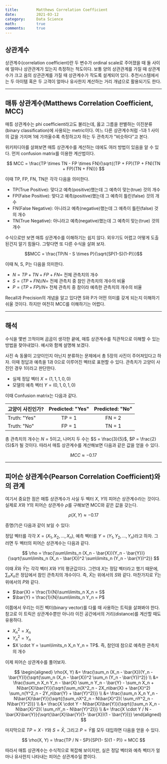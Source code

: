 ```yaml
---
title:        Matthews Correlation Coefficient
date:         2021-03-12
category:     Data Science
math:         true
comments:     true
---
```


## 상관계수

상관계수(correlation coefficient)란 두 변수가 ordinal scale로 주어졌을 때 둘 사이에 얼마나 상관관계가 있는지 측정하는 척도이다. 보통 양의 상관관계를 가질 때 상관계수가 크고 음의 상관관계를 가질 때 상관계수가 작도록 설계되어 있다. 추천시스템에서는 두 아이템 혹은 두 고객이 얼마나 유사한지 계산하는 거리 개념으로 활용되기도 한다.

---

## 매튜 상관계수(Matthews Correlation Coefficient, MCC)

매튜 상관계수는 phi coefficient라고도 불리는데, 옳고 그름을 판별하는 이진분류(binary classification)에 사용되는 metric이다. 여느 다른 상관계수처럼 -1과 1 사이의 값을 가지며 1에 가까울수록 측정하고자 하는 두 관측치가 "비슷하다"고 본다.

위키피디아를 살펴보면 매튜 상관계수를 계산하는 데에도 여러 방법이 있음을 알 수 있다. 먼저 confusion matrix를 이용한 계산법이다.

$$ MCC = \frac{TP \times TN - FP \times FN}{\sqrt{(TP + FP)(TP + FN)(TN + FP)(TN + FN)}} $$

이때 TP, FP, FN, TN은 각각 다음을 의미한다.

- TP(True Positive): 맞다고 예측(positive)했는데 그 예측이 맞는(true) 것의 개수
- FP(False Positive): 맞다고 예측(positive)했는데 그 예측이 틀린(false) 것의 개수
- FN(False Negative): 아니라고 예측(negative)했는데 그 예측이 틀린(false) 것의 개수
- TN(True Negative): 아니라고 예측(negative)했는데 그 예측이 맞는(true) 것의 개수

수식으로만 보면 매튜 상관계수를 이해하기는 쉽지 않다. 외우기도 어렵고 어떻게 도출된건지 알기 힘들다. 그렇다면 또 다른 수식을 살펴 보자.

$$MCC = \frac{TP/N - S \times P}{\sqrt{SP(1-S)(1-P)}}$$

이때 N, S, P는 다음을 의미한다.

- $N = TP + TN + FP + FN =$ 전체 관측치의 개수
- $S = (TP + FN)/N =$ 전체 관측치 중 참인 관측치의 개수의 비율
- $P = (TP + FP)/N =$ 전체 관측치 중 참이라 예측한 관측치의 개수의 비율

Recall과 Precision의 개념을 알고 있다면 S와 P가 어떤 의미를 갖게 되는지 이해하기 쉬울 것이다. 하지만 여전히 MCC를 이해하기는 어렵다.

---

## 해석

수식을 몇번 끄적이며 곰곰이 생각한 끝에, 매튜 상관계수를 직관적으로 이해할 수 있는 방법을 찾아내었다. 예시와 함께 설명해 보겠다.

사진 속 동물이 고양이인지 아닌지 분류하는 문제에서 총 5장의 사진이 주어져있다고 하자. 이때 정답과 예측을 1과 0으로 이루어진 벡터로 표현할 수 있다. 관측치가 고양이 사진인 경우 1이라고 판단한다.

- 실제 정답 벡터 $X = (1, 1, 1, 0, 0)$
- 모델의 예측 벡터 $Y = (0, 1, 0, 1, 0)$

이때 Confusion matrix는 다음과 같다.

| 고양이 사진인가? | Predicted: "Yes" | Predicted: "No" |
| --- |:---:|:---:|
| Truth: "Yes" | TP = 1 | FN = 2 |
| Truth: "No" | FP = 1 | TN = 1 |

총 관측치의 개수는 $N=5$이고, 나머지 두 수는 $S = \frac{3}{5}$, $P = \frac{2}{5}$가 될 것이다. 따라서 매튜 상관계수를 계산해보면 다음과 같은 값을 얻을 수 있다.

$$ MCC \approx -0.17 $$

---

## 피어슨 상관계수(Pearson Correlation Coefficient)와의 관계

여기서 중요한 점은 매튜 상관계수가 사실 두 벡터 $X$, $Y$의 피어슨 상관계수라는 것이다. 실제로 $X$와 $Y$의 피어슨 상관계수 $\rho$를 구해보면 MCC와 같은 값을 갖는다.

$$ \rho(X, Y) \approx -0.17 $$

증명(?)은 다음과 같이 보일 수 있다:

정답 벡터를 각각 $X = (X_1, X_2, \ldots, X_n)$, 예측 벡터를 $Y = (Y_1, Y_2, \ldots, Y_n)$라고 하자. 그러면 두 벡터의 피어슨 상관계수는 다음과 같다.

$$ \rho = \frac{\sum\limits_n (X_n - \bar{X})(Y_n - \bar{Y})}{\sqrt{\sum\limits_n (X_n - \bar{X})^2 \sum\limits_n (Y_n - \bar{Y})^2}} $$

이때 $\bar{X}$와 $\bar{Y}$는 각각 벡터 $X$와 $Y$의 평균값이다. 그런데 $X$는 정답 벡터라고 했기 때문에, $\sum_n X_n$은 정답에서 참인 관측치의 개수이다. 즉, $\bar{X}$는 위에서의 $S$와 같다. 마찬가지로 $\bar{Y}$는 위에서의 $P$와 같다.

- $\bar{X} = \frac{1}{N}\sum\limits_n X_n = S$
- $\bar{Y} = \frac{1}{N}\sum\limits_n Y_n = P$

이쯤에서 우리는 이진 벡터(binary vector)를 다룰 때 사용하는 트릭을 살펴봐야 한다. 참고로 이 트릭은 상관계수뿐만 아니라 이진 공간에서의 거리(distance)를 계산할 때도 유용하다.

- $X^2_n = X_n$
- $Y^2_n = Y_n$
- $X \cdot Y = \sum\limits_n X_n Y_n = TP$. 즉, 참인데 참으로 예측한 관측치의 개수

이제 피어슨 상관계수를 풀어보자. 

$$
\begin{aligned}
\rho(X, Y) &= \frac{\sum_n (X_n - \bar{X})(Y_n - \bar{Y})}{\sqrt{\sum_n (X_n - \bar{X})^2 \sum_n (Y_n - \bar{Y})^2}}
\\ &= \frac{\sum_n X_n Y_n - \bar{X} \sum_n Y_n - \bar{Y} - \sum_n X_n + N\bar{X}\bar{Y}}{\sqrt{\sum_n(X^2_n - 2X_n\bar{X} + \bar{X}^2) \sum_n(Y^2_n - 2Y_n\bar{Y} + \bar{Y}^2)}}
\\ &= \frac{\sum_n X_n Y_n - N\bar{X}\bar{Y}}{\sqrt{(\sum_nX^2_n - N\bar{X}^2)( \sum_nY^2_n - N\bar{Y}^2)}}
\\ &= \frac{X \cdot Y - N\bar{X}\bar{Y}}{\sqrt{(\sum_n X_n - N\bar{X}^2)( \sum_nY_n - N\bar{Y}^2)}}
\\ &= \frac{X \cdot Y / N - \bar{X}\bar{Y}}{\sqrt{\bar{X}\bar{Y}(1- \bar{X})(1 - \bar{Y})}}
\end{aligned}
$$

마지막으로 $TP = X \cdot Y$와 $S = \bar{X}$, 그리고 $P = \bar{Y}$를 모두 대입하면 다음을 얻을 수 있다.

$$ \rho(X, Y) = \frac{TP / N - SP}{SP(1- S)(1 - P)} = MCC $$

따라서 매튜 상관계수는 수식적으로 복잡해 보이지만, 실은 정답 벡터와 예측 벡터가 얼마나 유사한지 나타내는 피어슨 상관계수일 뿐이다.